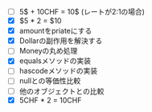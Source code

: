 - [ ] 5$ + 10CHF = 10$ (レートが2:1の場合)
- [x] $5 * 2 = $10
- [x] amountをpriateにする
- [x] Dollarの副作用を解決する
- [ ] Moneyの丸め処理
- [x] equalsメソッドの実装
- [ ] hascodeメソッドの実装
- [ ] nullとの等価性比較
- [ ] 他のオブジェクトとの比較
- [x] 5CHF * 2 = 10CHF